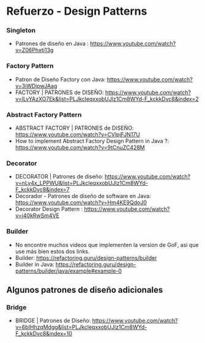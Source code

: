 # Refuerzo - Design Patterns

### Singleton 
- Patrones de diseño en Java : https://www.youtube.com/watch?v=Z06Phxtj13g

### Factory Pattern
- Patron de Diseño Factory con Java: https://www.youtube.com/watch?v=3iWDjpwJAag
- FACTORY | PATRONES de DISEÑO: https://www.youtube.com/watch?v=lLvYAzXO7Ek&list=PLJkcleqxxobUJlz1Cm8WYd-F_kckkDvc8&index=2

### Abstract Factory Pattern

- ABSTRACT FACTORY | PATRONES de DISEÑO: https://www.youtube.com/watch?v=CVlpjFJN17U
- How to implement Abstract Factory Design Pattern in Java ?: https://www.youtube.com/watch?v=9tCnuZC428M

### Decorator

- DECORATOR | Patrones de diseño: https://www.youtube.com/watch?v=nLy4x_LPPWU&list=PLJkcleqxxobUJlz1Cm8WYd-F_kckkDvc8&index=7
- Decorador - Patrones de diseño de software en Java: https://www.youtube.com/watch?v=Hm4KE9QdoJ0
- Decorator Design Pattern : https://www.youtube.com/watch?v=j40kRwSm4VE


### Builder
- No encontre muchos videos que implementen la version de GoF, asi que use más bien estos dos links.
- Builder: https://refactoring.guru/design-patterns/builder
- Builder in Java: https://refactoring.guru/design-patterns/builder/java/example#example-0

## Algunos patrones de diseño adicionales

### Bridge
- BRIDGE | Patrones de Diseño: https://www.youtube.com/watch?v=6bIHhzqMdgg&list=PLJkcleqxxobUJlz1Cm8WYd-F_kckkDvc8&index=10
